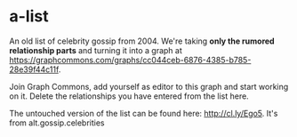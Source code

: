 # a-list
An old list of celebrity gossip from 2004. We're taking **only the rumored relationship parts** and turning it into a graph at https://graphcommons.com/graphs/cc044ceb-6876-4385-b785-28e39f44c11f. 

Join Graph Commons, add yourself as editor to this graph and start working on it. Delete the relationships you have entered from the list here.

The untouched version of the list can be found here: http://cl.ly/Ego5. It's from alt.gossip.celebrities
